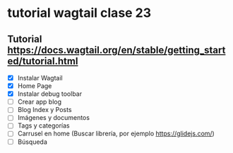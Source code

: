 # tutorial wagtail clase 23

## Tutorial https://docs.wagtail.org/en/stable/getting_started/tutorial.html

- [X] Instalar Wagtail 
- [X] Home Page
- [X] Instalar debug toolbar
- [ ] Crear app blog
- [ ] Blog Index y Posts
- [ ] Imágenes y documentos
- [ ] Tags y categorías
- [ ] Carrusel en home (Buscar librería, por ejemplo https://glidejs.com/)
- [ ] Búsqueda
